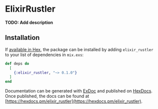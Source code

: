 # ElixirRustler

**TODO: Add description**

## Installation

If [available in Hex](https://hex.pm/docs/publish), the package can be installed
by adding `elixir_rustler` to your list of dependencies in `mix.exs`:

```elixir
def deps do
  [
    {:elixir_rustler, "~> 0.1.0"}
  ]
end
```

Documentation can be generated with [ExDoc](https://github.com/elixir-lang/ex_doc)
and published on [HexDocs](https://hexdocs.pm). Once published, the docs can
be found at [https://hexdocs.pm/elixir_rustler](https://hexdocs.pm/elixir_rustler).

